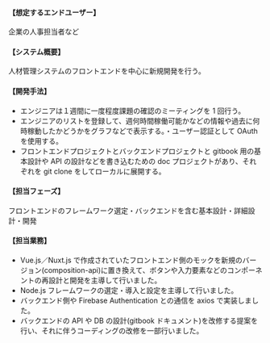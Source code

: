 #### 【想定するエンドユーザー】

企業の人事担当者など

#### 【システム概要】

人材管理システムのフロントエンドを中心に新規開発を行う。

#### 【開発手法】

- エンジニアは１週間に一度程度課題の確認のミーティングを 1 回行う。
- エンジニアのリストを登録して、週何時間稼働可能かなどの情報や過去に何時稼動したかどうかをグラフなどで表示する。・ユーザー認証として OAuth を使用する。
- フロントエンドプロジェクトとバックエンドプロジェクトと gitbook 用の基本設計や API の設計などを書き込むための doc プロジェクトがあり、それぞれを git clone をしてローカルに展開する。

#### 【担当フェーズ】

フロントエンドのフレームワーク選定・バックエンドを含む基本設計・詳細設計・開発

#### 【担当業務】

- Vue.js／Nuxt.js で作成されていたフロントエンド側のモックを新規のバージョン(composition-api)に置き換えて、ボタンや入力要素などのコンポーネントの再設計と開発を主導して行いました。
- Node.js フレームワークの選定・導入と設定を主導して行いました。
- バックエンド側や Firebase Authentication との通信を axios で実装しました。
- バックエンドの API や DB の設計(gitbook ドキュメント)を改修する提案を行い、それに伴うコーディングの改修を一部行いました。

